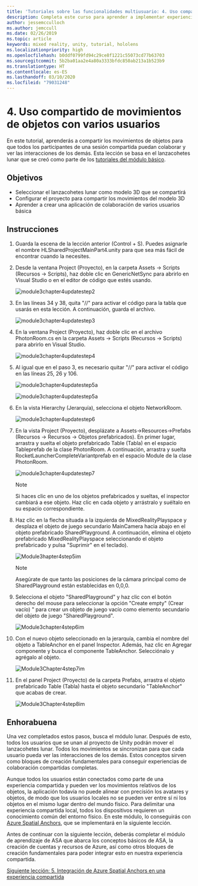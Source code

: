 ```yaml
---
title: 'Tutoriales sobre las funcionalidades multiusuario: 4. Uso compartido de movimientos de objetos con varios usuarios'
description: Completa este curso para aprender a implementar experiencias compartidas con varios usuarios en una aplicación de HoloLens 2.
author: jessemcculloch
ms.author: jemccull
ms.date: 02/26/2019
ms.topic: article
keywords: mixed reality, unity, tutorial, hololens
ms.localizationpriority: high
ms.openlocfilehash: b0ddf0799fd94c29ce8f1221c55073cd77b63703
ms.sourcegitcommit: 5b2ba01aa2e4a80a3333bfdc850ab213a1b523b9
ms.translationtype: HT
ms.contentlocale: es-ES
ms.lasthandoff: 03/10/2020
ms.locfileid: "79031248"
---
```

# <a name="4-sharing-object-movements-with-multiple-users"></a>4. Uso compartido de movimientos de objetos con varios usuarios

En este tutorial, aprenderás a compartir los movimientos de objetos para que todos los participantes de una sesión compartida puedan colaborar y ver las interacciones de los demás. Esta lección se basa en el lanzacohetes lunar que se creó como parte de los [tutoriales del módulo básico](mrlearning-base.md).

## <a name="objectives"></a>Objetivos

- Seleccionar el lanzacohetes lunar como modelo 3D que se compartirá
- Configurar el proyecto para compartir los movimientos del modelo 3D
- Aprender a crear una aplicación de colaboración de varios usuarios básica

## <a name="instructions"></a>Instrucciones

1. Guarda la escena de la lección anterior (Control + S). Puedes asignarle el nombre HLSharedProjectMainPart4.unity para que sea más fácil de encontrar cuando la necesites.

2. Desde la ventana Project (Proyecto), en la carpeta Assets -> Scripts (Recursos -> Scripts), haz doble clic en GenericNetSync para abrirlo en Visual Studio o en el editor de código que estés usando.  

    ![module3chapter4updatestep2](images/module3chapter4updatestep2.png)

3. En las líneas 34 y 38, quita "//" para activar el código para la tabla que usarás en esta lección. A continuación, guarda el archivo.

    ![module3chapter4updatestep3](images/module3chapter4updatestep3.png)

4. En la ventana Project (Proyecto), haz doble clic en el archivo PhotonRoom.cs en la carpeta Assets -> Scripts (Recursos -> Scripts) para abrirlo en Visual Studio.

    ![module3chapter4updatestep4](images/module3chapter4updatestep4.png)

5. Al igual que en el paso 3, es necesario quitar "//" para activar el código en las líneas 25, 26 y 106.

    ![module3chapter4updatestep5a](images/module3chapter4updatestep5a.png)

    ![module3chapter4updatestep5a](images/module3chapter4updatestep5b.png)

6. En la vista Hierarchy (Jerarquía), selecciona el objeto NetworkRoom.

    ![module3chapter4updatestep6](images/module3chapter4updatestep6.png)

7. En la vista Project (Proyecto), desplázate a Assets->Resources->Prefabs (Recursos -> Recursos -> Objetos prefabricados). En primer lugar, arrastra y suelta el objeto prefabricado Table (Tabla) en el espacio Tableprefab de la clase PhotonRoom. A continuación, arrastra y suelta RocketLauncherCompleteVariantprefab en el espacio Module de la clase PhotonRoom.

    ![module3chapter4updatestep7](images/module3chapter4updatestep7.png)

    >[!NOTE]
    >Si haces clic en uno de los objetos prefabricados y sueltas, el inspector cambiará a ese objeto. Haz clic en cada objeto y arrástralo y suéltalo en su espacio correspondiente.

8. Haz clic en la flecha situada a la izquierda de MixedRealityPlayspace y desplaza el objeto de juego secundario MainCamera hacia abajo en el objeto prefabricado SharedPlayground. A continuación, elimina el objeto prefabricado MixedRealityPlayspace seleccionando el objeto prefabricado y pulsa "Suprimir" en el teclado).

    ![Module3hapter4step5im](images/module3chapter4step5im.PNG)

    >[!NOTE]
    >Asegúrate de que tanto las posiciones de la cámara principal como de SharedPlayground están establecidas en 0,0,0.

9. Selecciona el objeto "SharedPlayground" y haz clic con el botón derecho del mouse para seleccionar la opción "Create empty" (Crear vacío) " para crear un objeto de juego vacío como elemento secundario del objeto de juego "SharedPlayground".

   ![Module3chapter4step6im](images/module3chapter4step6im.PNG)

10. Con el nuevo objeto seleccionado en la jerarquía, cambia el nombre del objeto a TableAnchor en el panel Inspector. Además, haz clic en Agregar componente y busca el componente TableAnchor. Selecciónalo y agrégalo al objeto.

    ![Module3Chapter4step7im](images/module3chapter4step7im.PNG)

11. En el panel Project (Proyecto) de la carpeta Prefabs, arrastra el objeto prefabricado Table (Tabla) hasta el objeto secundario "TableAnchor" que acabas de crear.

    ![Module3Chapter4step8im](images/module3chapter4step8im.PNG)

## <a name="congratulations"></a>Enhorabuena

Una vez completados estos pasos, busca el módulo lunar. Después de esto, todos los usuarios que se unan al proyecto de Unity podrán mover el lanzacohetes lunar.  Todos los movimientos se sincronizan para que cada usuario pueda ver las interacciones de los demás. Estos conceptos sirven como bloques de creación fundamentales para conseguir experiencias de colaboración compartidas completas.

Aunque todos los usuarios están conectados como parte de una experiencia compartida y pueden ver los movimientos relativos de los objetos, la aplicación todavía no puede alinear con precisión los avatares y objetos, de modo que los usuarios locales no se pueden ver entre sí ni los objetos en el mismo lugar dentro del mundo físico. Para delimitar una experiencia compartida local, todos los dispositivos requieren un conocimiento común del entorno físico. En este módulo, lo conseguirás con [Azure Spatial Anchors](<https://azure.microsoft.com//services/spatial-anchors/>), que se implementará en la siguiente lección.

Antes de continuar con la siguiente lección, deberás completar el módulo de aprendizaje de ASA que abarca los conceptos básicos de ASA, la creación de cuentas y recursos de Azure, así como otros bloques de creación fundamentales para poder integrar esto en nuestra experiencia compartida.

[Siguiente lección: 5. Integración de Azure Spatial Anchors en una experiencia compartida](mrlearning-sharing(photon)-ch5.md)
